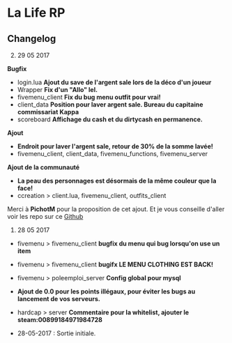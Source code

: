 # La Life RP

## Changelog

2. 29 05 2017

**Bugfix**

- login.lua **Ajout du save de l'argent sale lors de la déco d'un joueur**
- Wrapper	**Fix d'un "Allo" lel.**
- fivemenu_client	**Fix du bug menu outfit pour vrai!**
- client_data		**Position pour laver argent sale. Bureau du capitaine commissariat Kappa**
- scoreboard		**Affichage du cash et du dirtycash en permanence.**
	
**Ajout**
- **Endroit pour laver l'argent sale, retour de 30% de la somme lavée!**
- fivemenu_client, client_data, fivemenu_functions, fivemenu_server

**Ajout de la communauté**
- **La peau des personnages est désormais de la même couleur que la face!**
- ccreation > client.lua, fivemenu_client, outfits_client

Merci à **PichotM** pour la proposition de cet ajout.
Et je vous conseille d'aller voir les repo sur ce [Github](https://github.com/indilo53)

1. 28 05 2017

- fivemenu > fivemenu_client **bugfix du menu qui bug lorsqu'on use un item**
- fivemenu > fivemenu_client **bugifx LE MENU CLOTHING EST BACK!**
- fivemenu > poleemploi_server      **Config global pour mysql**
 - **Ajout de 0.0 pour les points illégaux, pour éviter les bugs au lancement de vos serveurs.**
 - hardcap > server                  **Commentaire pour la whitelist, ajouter le steam:00899184971984728**

- 28-05-2017 : Sortie initiale.
